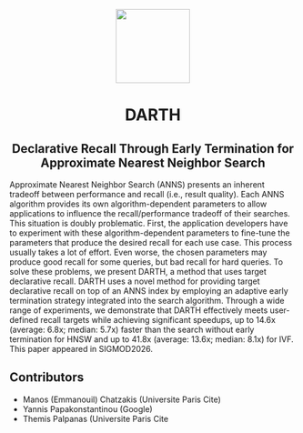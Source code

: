 
<p align="center">
<img width="130" src="./assets/darth_logo.png"/>
</p>


<h1 align="center">DARTH</h1>
<h2 align="center">Declarative Recall Through Early Termination for Approximate Nearest Neighbor Search</h2>

Approximate Nearest Neighbor Search (ANNS) presents an inherent tradeoff between performance and recall (i.e., result quality). Each ANNS algorithm provides its own algorithm-dependent parameters to allow applications to influence the recall/performance tradeoff of their searches. This situation is doubly problematic. 
First, the application developers have to experiment with these algorithm-dependent parameters to fine-tune the parameters that produce the desired recall for each use case. 
This process usually takes a lot of effort. Even worse, the chosen parameters may produce good recall for some queries, but bad recall for hard queries. 
To solve these problems, we present DARTH, a method that uses target declarative recall. DARTH uses a novel method for providing target declarative recall on top of an ANNS index by employing an adaptive early termination strategy integrated into the search algorithm. 
Through a wide range of experiments, we demonstrate that DARTH effectively meets user-defined recall targets while achieving significant speedups, up to 14.6x (average: 6.8x; median: 5.7x) faster than the search without early termination for HNSW and up to 41.8x (average: 13.6x; median: 8.1x) for IVF. 
This paper appeared in SIGMOD2026.


## Contributors

* Manos (Emmanouil) Chatzakis (Universite Paris Cite)
* Yannis Papakonstantinou (Google)
* Themis Palpanas (Universite Paris Cite

